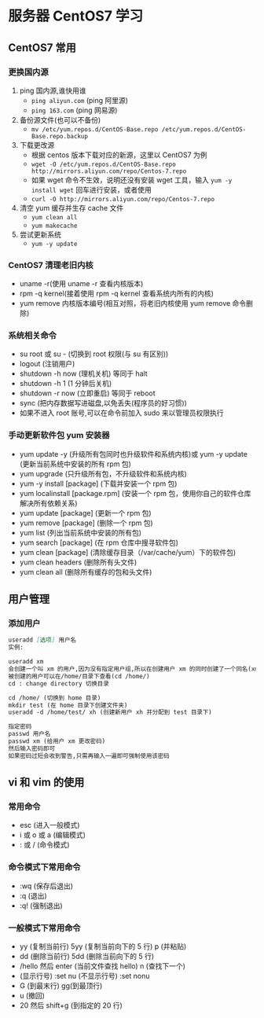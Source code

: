 # 服务器 CentOS7 学习

## CentOS7 常用

### 更换国内源

1. ping 国内源,谁快用谁
   - `ping aliyun.com` (ping 阿里源)
   - `ping 163.com` (ping 网易源)
2. 备份源文件(也可以不备份)
   - `mv /etc/yum.repos.d/CentOS-Base.repo /etc/yum.repos.d/CentOS-Base.repo.backup`
3. 下载更改源
   - 根据 centos 版本下载对应的新源，这里以 CentOS7 为例
   - `wget -O /etc/yum.repos.d/CentOS-Base.repo http://mirrors.aliyun.com/repo/Centos-7.repo`
   - 如果 wget 命令不生效，说明还没有安装 wget 工具，输入 `yum -y install wget` 回车进行安装，或者使用
   - `curl -O http://mirrors.aliyun.com/repo/Centos-7.repo`
4. 清空 yum 缓存并生存 cache 文件
   - `yum clean all`
   - `yum makecache`
5. 尝试更新系统
   - `yum -y update`

### CentOS7 清理老旧内核

- uname -r(使用 uname -r 查看内核版本)
- rpm -q kernel(接着使用 rpm -q kernel 查看系统内所有的内核)
- yum remove 内核版本编号(相互对照，将老旧内核使用 yum remove 命令删除)

### 系统相关命令

- su root 或 su - (切换到 root 权限(与 su 有区别))
- logout (注销用户)
- shutdown -h now (理机关机) 等同于 halt
- shutdown -h 1 (1 分钟后关机)
- shutdown -r now (立即重启) 等同于 reboot
- sync (把内存数据写进磁盘,以免丢失(程序员的好习惯))
- 如果不进入 root 账号,可以在命令前加入 sudo 来以管理员权限执行

### 手动更新软件包 yum 安装器

- yum update -y (升级所有包同时也升级软件和系统内核)或 yum -y update (更新当前系统中安装的所有 rpm 包)
- yum upgrade (只升级所有包，不升级软件和系统内核)
- yum -y install [package] (下载并安装一个 rpm 包)
- yum localinstall [package.rpm] (安装一个 rpm 包，使用你自己的软件仓库解决所有依赖关系)
- yum update [package] (更新一个 rpm 包)
- yum remove [package] (删除一个 rpm 包)
- yum list (列出当前系统中安装的所有包)
- yum search [package] (在 rpm 仓库中搜寻软件包)
- yum clean [package] (清除缓存目录（/var/cache/yum）下的软件包)
- yum clean headers (删除所有头文件)
- yum clean all (删除所有缓存的包和头文件)

## 用户管理

### 添加用户

```md
useradd [选项] 用户名
实例:

useradd xm
会创建一个叫 xm 的用户,因为没有指定用户组,所以在创建用户 xm 的同时创建了一个同名(xm)的组,将用户 xm 分配到该组中(xm)
被创建的用户可以在/home/目录下查看(cd /home/)
cd : change directory 切换目录

cd /home/ (切换到 home 目录)
mkdir test (在 home 目录下创建文件夹)
useradd -d /home/test/ xh (创建新用户 xh 并分配到 test 目录下)

指定密码
passwd 用户名
passwd xm (给用户 xm 更改密码)
然后输入密码即可
如果密码过短会收到警告,只需再输入一遍即可强制使用该密码
```

## vi 和 vim 的使用

### 常用命令

- esc (进入一般模式)
- i 或 o 或 a (编辑模式)
- : 或 / (命令模式)

### 命令模式下常用命令

- :wq (保存后退出)
- :q (退出)
- :q! (强制退出)

### 一般模式下常用命令

- yy (复制当前行) 5yy (复制当前向下的 5 行) p (并粘贴)
- dd (删除当前行) 5dd (删除当前向下的 5 行)
- /hello 然后 enter (当前文件查找 hello) n (查找下一个)
- (显示行号) :set nu (不显示行号) :set nonu
- G (到最末行) gg(到最顶行)
- u (撤回)
- 20 然后 shift+g (到指定的 20 行)

